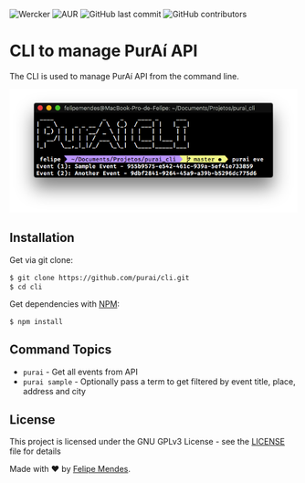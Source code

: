 
![Wercker](https://img.shields.io/wercker/ci/wercker/go-wercker-api.svg)
![AUR](https://img.shields.io/aur/license/yaourt.svg) 
![GitHub last commit](https://img.shields.io/github/last-commit/felipemendes/purai_cli.svg)
![GitHub contributors](https://img.shields.io/github/contributors/felipemendes/purai_cli.svg)

# CLI to manage PurAí API
The CLI is used to manage PurAí API from the command line.

![cli](/screenshot.png "cli")

## Installation
Get via git clone:
```
$ git clone https://github.com/purai/cli.git
$ cd cli
```

Get dependencies with [NPM](http://npmjs.org/):
```
$ npm install
```

## Command Topics
* `purai` - Get all events from API
* `purai sample` - Optionally pass a term to get filtered by event title, place, address and city

## License
This project is licensed under the GNU GPLv3 License - see the [LICENSE](LICENSE) file for details

Made with :heart: by [Felipe Mendes](https://github.com/felipemendes).
